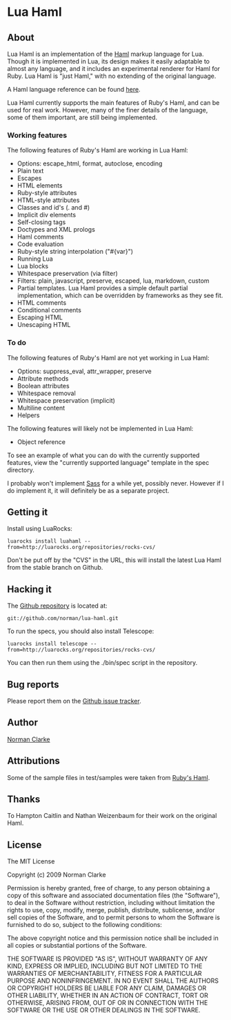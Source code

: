 # Lua Haml

## About

Lua Haml is an implementation of the [Haml](http://haml-lang.com) markup
language for Lua. Though it is implemented in Lua, its design makes it easily
adaptable to almost any language, and it includes an experimental renderer
for Haml for Ruby. Lua Haml is "just Haml," with no extending of the original
language.

A Haml language reference can be found
[here](http://haml-lang.com/docs/yardoc/HAML_REFERENCE.md.html).

Lua Haml currently supports the main features of Ruby's Haml, and can be used
for real work. However, many of the finer details of the language, some of them
important, are still being implemented.

### Working features

The following features of Ruby's Haml are working in Lua Haml:

* Options: escape\_html, format, autoclose, encoding
* Plain text
* Escapes
* HTML elements
* Ruby-style attributes
* HTML-style attributes
* Classes and id's (. and #)
* Implicit div elements
* Self-closing tags
* Doctypes and XML prologs
* Haml comments
* Code evaluation
* Ruby-style string interpolation ("#{var}")
* Running Lua
* Lua blocks
* Whitespace preservation (via filter)
* Filters: plain, javascript, preserve, escaped, lua, markdown, custom
* Partial templates. Lua Haml provides a simple default partial implementation,
	which can be overridden by frameworks as they see fit.
* HTML comments
* Conditional comments
* Escaping HTML
* Unescaping HTML

### To do

The following features of Ruby's Haml are not yet working in Lua Haml:

* Options: suppress\_eval, attr\_wrapper, preserve
* Attribute methods
* Boolean attributes
* Whitespace removal
* Whitespace preservation (implicit)
* Multiline content
* Helpers

The following features will likely not be implemented in Lua Haml:

* Object reference

To see an example of what you can do with the currently supported features, view
the "currently supported language" template in the spec directory.

I probably won't implement [Sass](http://sass-lang.com/) for a while yet,
possibly never. However if I do implement it, it will definitely be as a
separate project.

## Getting it

Install using LuaRocks:

    luarocks install luahaml --from=http://luarocks.org/repositories/rocks-cvs/

Don't be put off by the "CVS" in the URL, this will install the latest Lua Haml
from the stable branch on Github.


## Hacking it

The [Github repository](http://github.com/norman/lua-haml) is located at:

    git://github.com/norman/lua-haml.git

To run the specs, you should also install Telescope:

    luarocks install telescope --from=http://luarocks.org/repositories/rocks-cvs/

You can then run them using the ./bin/spec script in the repository.

## Bug reports

Please report them on the [Github issue tracker](http://github.com/norman/lua-haml/issues).

## Author

[Norman Clarke](mailto://norman@njclarke.com)

## Attributions

Some of the sample files in test/samples were taken from [Ruby's
Haml](http://github.com/nex3/haml/).

## Thanks

To Hampton Caitlin and Nathan Weizenbaum for their work on the original Haml.

## License

The MIT License

Copyright (c) 2009 Norman Clarke

Permission is hereby granted, free of charge, to any person obtaining a copy of
this software and associated documentation files (the "Software"), to deal in
the Software without restriction, including without limitation the rights to
use, copy, modify, merge, publish, distribute, sublicense, and/or sell copies of
the Software, and to permit persons to whom the Software is furnished to do so,
subject to the following conditions:

The above copyright notice and this permission notice shall be included in all
copies or substantial portions of the Software.

THE SOFTWARE IS PROVIDED "AS IS", WITHOUT WARRANTY OF ANY KIND, EXPRESS OR
IMPLIED, INCLUDING BUT NOT LIMITED TO THE WARRANTIES OF MERCHANTABILITY, FITNESS
FOR A PARTICULAR PURPOSE AND NONINFRINGEMENT. IN NO EVENT SHALL THE AUTHORS
OR COPYRIGHT HOLDERS BE LIABLE FOR ANY CLAIM, DAMAGES OR OTHER LIABILITY,
WHETHER IN AN ACTION OF CONTRACT, TORT OR OTHERWISE, ARISING FROM, OUT OF OR IN
CONNECTION WITH THE SOFTWARE OR THE USE OR OTHER DEALINGS IN THE SOFTWARE.
